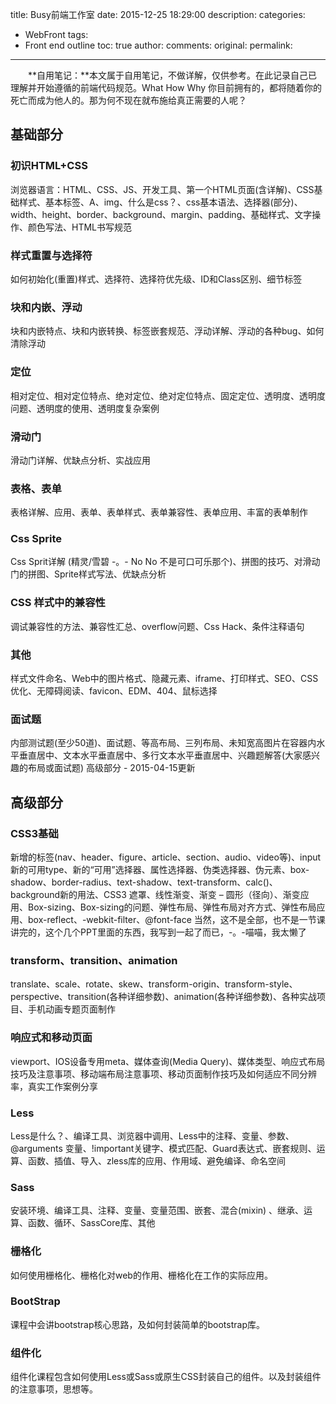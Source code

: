 title: Busy前端工作室
date: 2015-12-25 18:29:00
description: 
categories:
- WebFront
tags:
- Front end outline
toc: true
author:
comments:
original:
permalink: 
---

　　**自用笔记：**本文属于自用笔记，不做详解，仅供参考。在此记录自己已理解并开始遵循的前端代码规范。What How Why
你目前拥有的，都将随着你的死亡而成为他人的。那为何不现在就布施给真正需要的人呢？
<!-- more -->


## 基础部分


### 初识HTML+CSS
浏览器语言：HTML、CSS、JS、开发工具、第一个HTML页面(含详解)、CSS基础样式、基本标签、A、img、什么是css？、css基本语法、选择器(部分)、width、height、border、background、margin、padding、基础样式、文字操作、颜色写法、HTML书写规范

### 样式重置与选择符
如何初始化(重置)样式、选择符、选择符优先级、ID和Class区别、细节标签

### 块和内嵌、浮动
块和内嵌特点、块和内嵌转换、标签嵌套规范、浮动详解、浮动的各种bug、如何清除浮动

### 定位
相对定位、相对定位特点、绝对定位、绝对定位特点、固定定位、透明度、透明度问题、透明度的使用、透明度复杂案例

### 滑动门
滑动门详解、优缺点分析、实战应用

### 表格、表单
表格详解、应用、表单、表单样式、表单兼容性、表单应用、丰富的表单制作

### Css Sprite
Css Sprit详解 (精灵/雪碧 -。- No No 不是可口可乐那个)、拼图的技巧、对滑动门的拼图、Sprite样式写法、优缺点分析

### CSS 样式中的兼容性
调试兼容性的方法、兼容性汇总、overflow问题、Css Hack、条件注释语句

### 其他
样式文件命名、Web中的图片格式、隐藏元素、iframe、打印样式、SEO、CSS优化、无障碍阅读、favicon、EDM、404、鼠标选择

### 面试题
内部测试题(至少50道)、面试题、等高布局、三列布局、未知宽高图片在容器内水平垂直居中、文本水平垂直居中、多行文本水平垂直居中、兴趣题解答(大家感兴趣的布局或面试题)
高级部分 - 2015-04-15更新


## 高级部分

### CSS3基础
新增的标签(nav、header、figure、article、section、audio、video等)、input新的可用type、新的“可用”选择器、属性选择器、伪类选择器、伪元素、box-shadow、border-radius、text-shadow、text-transform、calc()、background新的用法、CSS3 遮罩、线性渐变、渐变 – 圆形（径向）、渐变应用、Box-sizing、Box-sizing的问题、弹性布局、弹性布局对齐方式、弹性布局应用、box-reflect、-webkit-filter、@font-face
当然，这不是全部，也不是一节课讲完的，这个几个PPT里面的东西，我写到一起了而已，-。-喵喵，我太懒了

### transform、transition、animation
translate、scale、rotate、skew、transform-origin、transform-style、perspective、transition(各种详细参数)、animation(各种详细参数)、各种实战项目、手机动画专题页面制作

### 响应式和移动页面
viewport、IOS设备专用meta、媒体查询(Media Query)、媒体类型、响应式布局技巧及注意事项、移动端布局注意事项、移动页面制作技巧及如何适应不同分辨率，真实工作案例分享

### Less
Less是什么？、编译工具、浏览器中调用、Less中的注释、变量、参数、@arguments 变量、!important关键字、模式匹配、Guard表达式、嵌套规则、运算、函数、插值、导入、zless库的应用、作用域、避免编译、命名空间

### Sass
安装环境、编译工具、注释、变量、变量范围、嵌套、混合(mixin) 、继承、运算、函数、循环、SassCore库、其他

### 栅格化
如何使用栅格化、栅格化对web的作用、栅格化在工作的实际应用。

### BootStrap
课程中会讲bootstrap核心思路，及如何封装简单的bootstrap库。

### 组件化
组件化课程包含如何使用Less或Sass或原生CSS封装自己的组件。以及封装组件的注意事项，思想等。